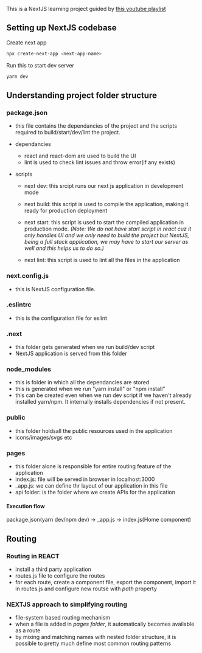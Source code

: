 This is a NextJS learning project guided by [this youtube playlist](https://youtube.com/playlist?list=PLC3y8-rFHvwgC9mj0qv972IO5DmD-H0ZH)

## Setting up NextJS codebase

Create next app

```bash
npx create-next-app <next-app-name>
```

Run this to start dev server

```bash
yarn dev
```

## Understanding project folder structure

### package.json

- this file contains the dependancies of the project and the scripts required to build/start/dev/lint the project.

- dependancies

  - react and react-dom are used to build the UI
  - lint is used to check lint issues and throw error(if any exists)

- scripts

  - next dev: this srcipt runs our next js application in development mode
  - next build: this script is used to compile the application, making it ready for production deployment
  - next start: this script is used to start the compiled application in production mode.
    _(Note: We do not have start script in react cuz it only handles UI and we only need to build the project but NextJS, being a full stack application, we may have to start our server as well and this helps us to do so.)_

  - next lint: this script is used to lint all the files in the application

### next.config.js

- this is NextJS configuration file.

### .eslintrc

- this is the configuration file for eslint

### .next

- this folder gets generated when we run build/dev script
- NextJS application is served from this folder

### node_modules

- this is folder in which all the dependancies are stored
- this is generated when we run "yarn install" or "npm install"
- this can be created even when we run dev script if we haven't already installed yarn/npm.
  It internally installs dependencies if not present.

### public

- this folder holdsall the public resources used in the application
- icons/images/svgs etc

### pages

- this folder alone is responsible for entire routing feature of the application
- index.js: file will be served in browser in localhost:3000
- \_app.js: we can define thr layout of our application in this file
- api folder: is the folder where we create APIs for the application

#### Execution flow

package.json(yarn dev/npm dev) -> \_app.js -> index.js(Home component)

## Routing

### Routing in REACT

- install a third party application
- routes.js file to configure the routes
- for each route, create a component file, export the component, import it in routes.js and configure new routse with _path_ property

### NEXTJS approach to simplifying routing

- file-system based routing mechanism
- when a file is added in _pages folder_, it automatically becomes available as a route
- by mixing and matching names with nested folder structure, it is possible to pretty much define most common routing patterns

